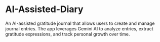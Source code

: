 # AI-Assisted-Diary
An AI-assisted gratitude journal that allows users to create and manage journal entries. The app leverages Gemini AI to analyze entries, extract gratitude expressions, and track personal growth over time.
